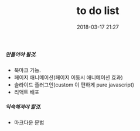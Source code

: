 ﻿---
layout:  post 
title:  "to do list"
date: 2018-03-17 21:27
categories: diary
---

##### 만들어야 될것.
- 북마크 기능. 
- 페이지 애니메이션(페이지 이동시 애니메이션 효과)
- 슬라이드 플러그인(custom 이 편하게 pure javascript)
- 리액트 배포 

##### 익숙해져야 할것. 
- 마크다운 문법



